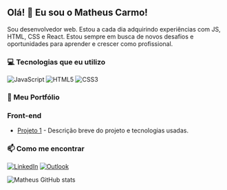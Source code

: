 ## Olá! 👋 Eu sou o Matheus Carmo!
Sou desenvolvedor web. Estou a cada dia adquirindo experiências com JS, HTML, CSS e React. Estou sempre em busca de novos desafios e oportunidades para aprender e crescer como profissional.

### 💻 Tecnologias que eu utilizo

![JavaScript](https://img.shields.io/badge/JavaScript-F7DF1E?style=for-the-badge&logo=javascript&logoColor=black)
![HTML5](https://img.shields.io/badge/HTML5-E34F26?style=for-the-badge&logo=html5&logoColor=white)
![CSS3](https://img.shields.io/badge/CSS3-1572B6?style=for-the-badge&logo=css3&logoColor=white)

### 🚀 Meu Portfólio

### Front-end
- [Projeto 1](link-do-projeto) - Descrição breve do projeto e tecnologias usadas.

### 📫 Como me encontrar
[![LinkedIn](https://img.shields.io/badge/LinkedIn-0077B5?style=for-the-badge&logo=linkedin&logoColor=white)](https://www.linkedin.com/in/matheus-scarmo/)
[![Outlook](https://img.shields.io/badge/Microsoft_Outlook-0078D4?style=for-the-badge&logo=microsoft-outlook&logoColor=white)](mailto:matheus_santos_ti@outlook.com)


![Matheus GitHub stats](https://github-readme-stats.vercel.app/api?username=dsmatheus&show_icons=true&theme=tokyonight)
